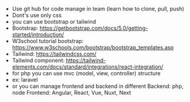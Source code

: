 - Use git hub for code manage in team (learn how to clone, pull, push)
- Dont's use only css
- you can use bootstrap or tailwind
- Bootstrap: https://getbootstrap.com/docs/5.0/getting-started/introduction/
- W3school tutorial bootstrap: https://www.w3schools.com/bootstrap/bootstrap_templates.asp
- Tailwind: https://tailwindcss.com/
- Tailwind component: https://tailwind-elements.com/docs/standard/integrations/react-integration/
- for php you can use mvc (model, view, controller) structure
- ex: laravel
- or you can manage frontend and backend in different
Backend: php, node
Frontend:  Angular, React, Vue, Nuxt, Next